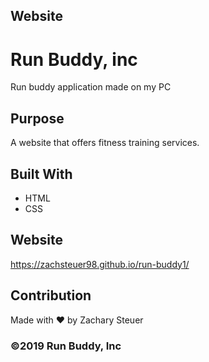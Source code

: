 
## Website
# Run Buddy, inc
Run buddy application made on my PC

## Purpose
A website that offers fitness training services.

## Built With
* HTML
* CSS

## Website
https://zachsteuer98.github.io/run-buddy1/

## Contribution
Made with ❤️ by Zachary Steuer

### ©️2019 Run Buddy, Inc



